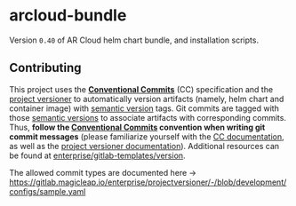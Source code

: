 # arcloud-bundle

Version `0.40` of AR Cloud helm chart bundle, and installation scripts.

## Contributing

This project uses the **[Conventional Commits](https://www.conventionalcommits.org)** (CC) specification and the
[project versioner](https://gitlab.magicleap.io/enterprise/projectversioner) to automatically version artifacts
(namely, helm chart and container image) with [semantic version](https://semver.org) tags.
Git commits are tagged with those [semantic versions](https://semver.org) to associate artifacts with corresponding commits.
Thus, **follow the **[Conventional Commits](https://www.conventionalcommits.org/)**
convention when writing git commit messages** (please familiarize yourself with the
[CC documentation](https://www.conventionalcommits.org), as well as the
[project versioner documentation](https://gitlab.magicleap.io/enterprise/projectversioner)).
Additional resources can be found at
[enterprise/gitlab-templates/version](https://gitlab.magicleap.io/enterprise/gitlab-templates/-/tree/development/version).

The allowed commit types are documented here -> https://gitlab.magicleap.io/enterprise/projectversioner/-/blob/development/configs/sample.yaml

